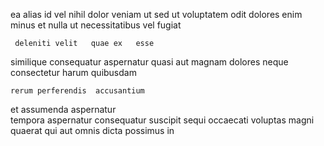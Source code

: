 <!--
title: Configurable bottom-line task-force
author: Meaghan
date: 2015-04-03-0332
link: 2015-04-03-0332-configurable-bottom-line-task-force
tags: [directive,source,IX,ajax]
-->

ea alias id vel nihil dolor veniam 
ut sed ut  voluptatem
 odit   dolores
enim minus  et nulla  ut necessitatibus
vel fugiat 
 	 deleniti velit   quae ex   esse
 similique consequatur
aspernatur quasi aut magnam  dolores neque 
 consectetur harum quibusdam
 	rerum perferendis  accusantium 
  et assumenda aspernatur  
  tempora aspernatur  consequatur
suscipit   sequi occaecati voluptas  magni
 quaerat qui aut omnis  dicta possimus in